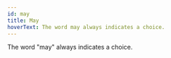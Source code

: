 ```yaml
---
id: may
title: May
hoverText: The word may always indicates a choice.
---
```


The word "may" always indicates a choice.
